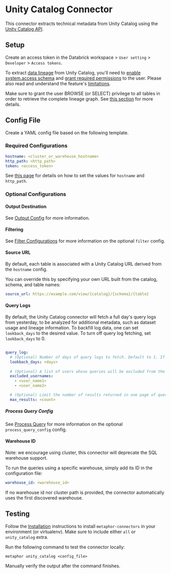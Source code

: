 # Unity Catalog Connector

This connector extracts technical metadata from Unity Catalog using the [Unity Catalog API](https://api-docs.databricks.com/rest/latest/unity-catalog-api-specification-2-1.html).

## Setup

Create an access token in the Databrick workspace > `User setting` > `Developer` > `Access tokens`.

To extract [data lineage](https://docs.databricks.com/en/data-governance/unity-catalog/data-lineage.html) from Unity Catalog, you'll need to [enable system.access schema]() and [grant required permissions](https://docs.databricks.com/en/admin/system-tables/index.html#grant-access-to-system-tables) to the user. Please also read and understand the feature's [limitations](https://docs.databricks.com/data-governance/unity-catalog/data-lineage.html#limitations).

Make sure to grant the user BROWSE (or SELECT) privilege to all tables in order to retrieve the complete lineage graph. See [this section](https://docs.databricks.com/en/data-governance/unity-catalog/data-lineage.html#lineage-permissions) for more details.

## Config File

Create a YAML config file based on the following template.

### Required Configurations

```yaml
hostname: <cluster_or_warehouse_hostname>
http_path: <http_path>
token: <access_token>
```

See [this page](https://docs.databricks.com/en/integrations/compute-details.html) for details on how to set the values for `hostname` and `http_path`.

### Optional Configurations

#### Output Destination

See [Output Config](../common/docs/output.md) for more information.

#### Filtering

See [Filter Configurations](../common/docs/filter.md) for more information on the optional `filter` config.

#### Source URL

By default, each table is associated with a Unity Catalog URL derived from the `hostname` config.

You can override this by specifying your own URL built from the catalog, schema, and table names:

```yaml
source_url: https://example.com/view/{catalog}/{schema}/{table}
```

#### Query Logs

By default, the Unity Catalog connector will fetch a full day's query logs from yesterday, to be analyzed for additional metadata, such as dataset usage and lineage information. To backfill log data, one can set `lookback_days` to the desired value. To turn off query log fetching, set `lookback_days` to 0.  

```yaml

query_log:
  # (Optional) Number of days of query logs to fetch. Default to 1. If 0, the no query logs will be fetched.
  lookback_days: <days>
    
  # (Optional) A list of users whose queries will be excluded from the log fetching.
  excluded_usernames:
    - <user_name1>
    - <user_name2>

  # (Optional) Limit the number of results returned in one page of query log history. The default is 100.
  max_results: <count>
```

##### Process Query Config

See [Process Query](../common/docs/process_query.md) for more information on the optional `process_query_config` config.

#### Warehouse ID

Note: we encourage using cluster, this connector will deprecate the SQL warehouse support.

To run the queries using a specific warehouse, simply add its ID in the configuration file:

```yaml
warehouse_id: <warehouse_id>
```

If no warehouse id nor cluster path is provided, the connector automatically uses the first discovered warehouse.

## Testing

Follow the [Installation](../../README.md) instructions to install `metaphor-connectors` in your environment (or virtualenv). Make sure to include either `all` or `unity_catalog` extra.

Run the following command to test the connector locally:

```shell
metaphor unity_catalog <config_file>
```

Manually verify the output after the command finishes.
